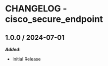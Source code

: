 # CHANGELOG - cisco_secure_endpoint

<!-- towncrier release notes start -->

## 1.0.0 / 2024-07-01

***Added***:

* Initial Release
